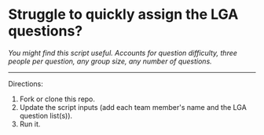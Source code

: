 # Struggle to quickly assign the LGA questions?


*You might find this script useful. Accounts for question difficulty, three people per question, any group size, any number of questions.*

---
Directions:
1. Fork or clone this repo.
2. Update the script inputs (add each team member's name and the LGA question list(s)).
3. Run it.
